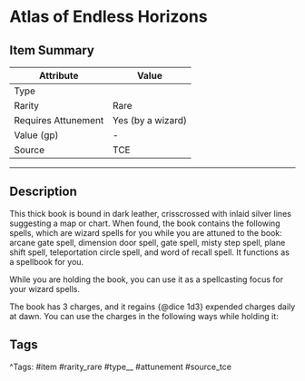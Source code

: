# Atlas of Endless Horizons

## Item Summary

| Attribute            | Value                        |
|----------------------|------------------------------|
| Type                 |   |
| Rarity               | Rare             |
| Requires Attunement  | Yes (by a wizard)                |
| Value (gp)           | -    |
| Source               | TCE |

---

## Description

This thick book is bound in dark leather, crisscrossed with inlaid silver lines suggesting a map or chart. When found, the book contains the following spells, which are wizard spells for you while you are attuned to the book: arcane gate spell, dimension door spell, gate spell, misty step spell, plane shift spell, teleportation circle spell, and word of recall spell. It functions as a spellbook for you.

While you are holding the book, you can use it as a spellcasting focus for your wizard spells.

The book has 3 charges, and it regains {@dice 1d3} expended charges daily at dawn. You can use the charges in the following ways while holding it:

## Tags

^Tags: #item #rarity_rare #type__ #attunement #source_tce
